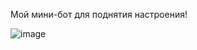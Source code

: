 Мой мини-бот для поднятия настроения!

![image](https://github.com/DamirSul/kittybot/assets/143865146/3e4c365f-0f0b-4736-843a-bf4e5ddbaca8)
